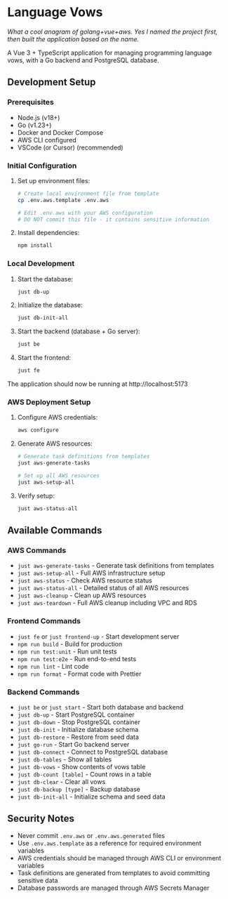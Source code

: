 # Language Vows

_What a cool anagram of golang+vue+aws. Yes I named the project first, then built the application based on the name._

A Vue 3 + TypeScript application for managing programming language vows, with a Go backend and PostgreSQL database.

## Development Setup

### Prerequisites

- Node.js (v18+)
- Go (v1.23+)
- Docker and Docker Compose
- AWS CLI configured
- VSCode (or Cursor) (recommended)

### Initial Configuration

1. Set up environment files:

   ```sh
   # Create local environment file from template
   cp .env.aws.template .env.aws

   # Edit .env.aws with your AWS configuration
   # DO NOT commit this file - it contains sensitive information
   ```

2. Install dependencies:
   ```sh
   npm install
   ```

### Local Development

1. Start the database:

   ```sh
   just db-up
   ```

2. Initialize the database:

   ```sh
   just db-init-all
   ```

3. Start the backend (database + Go server):

   ```sh
   just be
   ```

4. Start the frontend:
   ```sh
   just fe
   ```

The application should now be running at http://localhost:5173

### AWS Deployment Setup

1. Configure AWS credentials:

   ```sh
   aws configure
   ```

2. Generate AWS resources:

   ```sh
   # Generate task definitions from templates
   just aws-generate-tasks

   # Set up all AWS resources
   just aws-setup-all
   ```

3. Verify setup:
   ```sh
   just aws-status-all
   ```

## Available Commands

### AWS Commands

- `just aws-generate-tasks` - Generate task definitions from templates
- `just aws-setup-all` - Full AWS infrastructure setup
- `just aws-status` - Check AWS resource status
- `just aws-status-all` - Detailed status of all AWS resources
- `just aws-cleanup` - Clean up AWS resources
- `just aws-teardown` - Full AWS cleanup including VPC and RDS

### Frontend Commands

- `just fe` or `just frontend-up` - Start development server
- `npm run build` - Build for production
- `npm run test:unit` - Run unit tests
- `npm run test:e2e` - Run end-to-end tests
- `npm run lint` - Lint code
- `npm run format` - Format code with Prettier

### Backend Commands

- `just be` or `just start` - Start both database and backend
- `just db-up` - Start PostgreSQL container
- `just db-down` - Stop PostgreSQL container
- `just db-init` - Initialize database schema
- `just db-restore` - Restore from seed data
- `just go-run` - Start Go backend server
- `just db-connect` - Connect to PostgreSQL database
- `just db-tables` - Show all tables
- `just db-vows` - Show contents of vows table
- `just db-count [table]` - Count rows in a table
- `just db-clear` - Clear all vows
- `just db-backup [type]` - Backup database
- `just db-init-all` - Initialize schema and seed data

## Security Notes

- Never commit `.env.aws` or `.env.aws.generated` files
- Use `.env.aws.template` as a reference for required environment variables
- AWS credentials should be managed through AWS CLI or environment variables
- Task definitions are generated from templates to avoid committing sensitive data
- Database passwords are managed through AWS Secrets Manager
